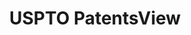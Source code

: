 ---
bigquery: https://console.cloud.google.com/bigquery?p=patents-public-data&d=patentsview&page=dataset
citation: Attribution should be given to PatentsView for use, distribution, or derivative
  works.
code: https://github.com/CSSIP-AIR/PatentsView-Code-Snippets/
contributors: USPTO
cost: None
description: 'PatentsView includes US patent data including raw data (summaries, applications,
  pregrant applications), disambugations of inventors and assignees, and inventor
  gender estimates.  Also foreign priority data, # of figures and sheets, and government
  interest statements.'
documentation: https://patentsview.org/query/builder-faqs
last_edit: Mon, 04 Apr 2022 19:02:57 GMT
location: https://patentsview.org/
maintained_by: USPTO
record_creation_timestamp: 12/2/2020 17:20:46
schema_fields: '[''disamb_assignee_id_20181127'', ''latin_name'', ''ipc_class'', ''disamb_assignee_id_20191008'',
  ''publication_number'', ''num_sheets'', ''term_grant'', ''length'', ''disamb_inventor_id_20180528'',
  ''designation'', ''classification_value'', ''role'', ''organization_id'', ''text'',
  ''rawinventor_id'', ''date'', ''organization'', ''level_one'', ''rule_47'', ''main_group'',
  ''inventor_id'', ''disamb_inventor_id_20171226'', ''state_fips'', ''latitude'',
  ''number'', ''field_id'', ''f371_date'', ''applicant_type'', ''disclaimer_date'',
  ''mainclass_id'', ''section_id'', ''classification_level'', ''status'', ''term_extension'',
  ''country'', ''ipc_version_indicator'', ''num'', ''fname'', ''abstract'', ''subsection_id'',
  ''disamb_inventor_id_20191231'', ''disamb_assignee_id_20200630'', ''disamb_inventor_id_20190312'',
  ''disamb_inventor_id_20200630'', ''disamb_inventor_id_20200929'', ''section'', ''city'',
  ''location_id'', ''kind'', ''sequence'', ''gi_statement'', ''deceased'', ''latlong'',
  ''dependent'', ''reldocno'', ''category_id'', ''withdrawn'', ''disamb_inventor_id_20170808'',
  ''rel_id'', ''name_first'', ''disamb_inventor_id_20181127'', ''disamb_assignee_id_20190312'',
  ''_371_date'', ''longitude'', ''filename'', ''field_title'', ''doctype'', ''type'',
  ''application_id'', ''state'', ''title'', ''num_claims'', ''disamb_inventor_id_20171003'',
  ''rawlocation_id'', ''attribution_status'', ''action_date'', ''male_flag'', ''lname'',
  ''contract_award_number'', ''citation_id'', ''category'', ''country_transformed'',
  ''disamb_assignee_id_20191231'', ''subgroup'', ''group_id'', ''county'', ''series_code'',
  ''name_last'', ''disamb_inventor_id_20190820'', ''term_disclaimer'', ''_102_date'',
  ''doc_type'', ''level_two'', ''assignee_id'', ''group'', ''subclass'', ''num_figures'',
  ''patent_id'', ''disamb_inventor_id_20191008'', ''lawyer_id'', ''disamb_inventor_id_20200331'',
  ''disamb_inventor_id_20201229'', ''variety'', ''male'', ''id'', ''sector_title'',
  ''level_three'', ''county_fips'', ''disamb_assignee_id_20190820'', ''subclass_id'',
  ''exemplary'', ''subgroup_id'', ''relkind'', ''name'', ''lapse_of_patent'', ''disamb_assignee_id_20200331'',
  ''classification_status'', ''subcategory_id'', ''rawassignee_id'', ''uuid'', ''disamb_assignee_id_20200929'',
  ''f102_date'', ''symbol_position'', ''classification_data_source'', ''disamb_inventor_id_20170307'']'
shortname: patentsview
tags:
- disambiguation
- United States
- gender
terms_of_use: Creative Commons Attribution 4.0 International License.
timeframe: 1963-1999
title: USPTO PatentsView
uuid: cf1780b1-e265-4e49-8d1d-83b9cfe0fd9a
---